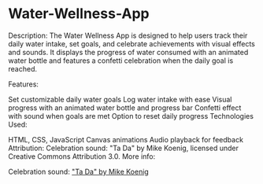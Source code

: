 # Water-Wellness-App

Description:
The Water Wellness App is designed to help users track their daily water intake, set goals, and celebrate achievements with visual effects and sounds. It displays the progress of water consumed with an animated water bottle and features a confetti celebration when the daily goal is reached.

Features:

Set customizable daily water goals
Log water intake with ease
Visual progress with an animated water bottle and progress bar
Confetti effect with sound when goals are met
Option to reset daily progress
Technologies Used:

HTML, CSS, JavaScript
Canvas animations
Audio playback for feedback
Attribution:
Celebration sound: "Ta Da" by Mike Koenig, licensed under Creative Commons Attribution 3.0. More info:

Celebration sound: ["Ta Da" by Mike Koenig](https://soundbible.com/1003-Ta-Da.html)

